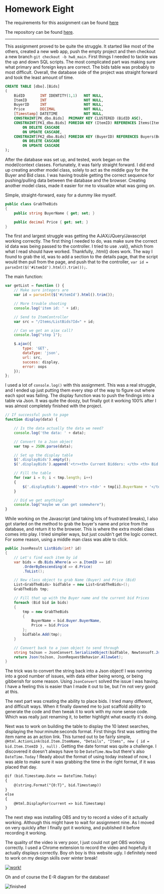 # Homework Eight

The requirements for this assignment can be found [here](http://www.wou.edu/~morses/classes/cs46x/assignments/HW8_1819.html)

The repository can be found [here](https://github.com/avisuano/CS460/tree/master/HW8/).

---

This assignment proved to be quite the struggle. It started like most of the others, created a new web app, push the empty project and then checkout a new branch ```git checkout -b hw8_main```. First things I needed to tackle was the up and down SQL scripts. The most complicated part was making sure what primary and foreign keys are correct. The bids table was probably to most difficult. Overall, the database side of the project was straight forward and took the least amount of time.

```sql
CREATE TABLE [dbo].[Bids]
(
	BidID		INT	IDENTITY(1,1)	NOT NULL,
	ItemID		INT					NOT NULL,
	BuyerID		INT					NOT	NULL,
	Price		DECIMAL				NOT NULL,
	[Timestamp]	DATETIME			NOT NULL,
	CONSTRAINT[PK_dbo.Bids]	 PRIMARY KEY CLUSTERED (BidID ASC),
	CONSTRAINT[FK1_dbo.Bids] FOREIGN KEY (ItemID) REFERENCES Items(ItemID)
		ON DELETE CASCADE
		ON UPDATE CASCADE,
	CONSTRAINT[FK2_dbo.Bids] FOREIGN KEY (BuyerID) REFERENCES Buyers(BuyerID)
		ON DELETE CASCADE
		ON UPDATE CASCADE
);
```

After the database was set up, and tested, work began on the model/context classes. Fortunately, it was fairly straight forward. I did end up creating another model class, solely to act as the middle guy for the Buyer and Bid class. I was having trouble getting the correct sequence for pushing/pulling data between the database and the browser. Creating another model class, made it easier for me to visualize what was going on.

Simple, straight-forward, easy for a dummy like myself.
```cs
public class GrabTheBids
{
    public string BuyerName { get; set; }

    public decimal Price { get; set; }
}
```

The first and largest struggle was getting the AJAX/JQuery/Javascript working correctly. The first thing I needed to do, was make sure the correct id data was being passed to the controller. I tried to use .val(), which from what I read should have worked. Thankfully, .html() does work. The way I found to grab the id, was to add a section to the details page, that the script would then pull from the page, and push that to the controller, ```var id = parseInt($('#itemId').html().trim());```.

The main function:
```javascript
var getList = function () {
    // Make sure integers are
    var id = parseInt($('#itemId').html().trim());

    // More trouble shooting
    console.log('item id: ' + id);

    // Send to ItemController
    var src = "/Items/ListBids?Id=" + id;

    // Can we get an ajax call?
    console.log("step 1");

    $.ajax({
        type: 'GET',
        dataType: 'json',
        url: src,
        success: display,
        error: oops
    });
};
```

I used a lot of ```console.log()``` with this assignment. This was a real struggle, and I ended up just putting them every step of the way to figure out where each spot was failing. The display function was to push the findings into a table via Json. It was quite the doozy, but finally got it working 100% after I was almost completely finished with the project.


```javascript
// If successful push to page
function display(data) {

    // Is the data actually the data we need?
    console.log('the data: ' + data);

    // Convert to a Json object
    var tmp = JSON.parse(data);

    // Set up the display table
    $('.displayBids').empty();
    $('.displayBids').append('<tr><th> Current Bidders: </th> <th> Bid Price </th> </tr>');

    // Fill the table
    for (var i = 0; i < tmp.length; i++)
    {
        $('.displayBids').append('<tr> <td>' + tmp[i].BuyerName + '</td><td>' + tmp[i].Price + '</td></tr>');
    }

    // Did we get anything?
    console.log("maybe we can get somewhere");
}
```

While working on the Javascript (and taking lots of frustrated breaks), I also got started on the method to grab the buyer's name and price from the database, and return it to the browser. This is where the extra model class comes into play. I tried simplier ways, but just couldn't get the logic correct. For some reason, using a middle man class was able to click.

```cs
public JsonResult ListBids(int? id)
{
    // Let's find each item by id
    var bids = db.Bids.Where(a => a.ItemID == id)
        .OrderByDescending(d => d.Price)
        .ToList();

    // New class object to grab Name (Buyer) and Price (Bid)
    List<GrabTheBids> bidTable = new List<GrabTheBids>();
    GrabTheBids tmp;

    // Fill that up with the Buyer name and the current bid Prices
    foreach (Bid bid in bids)
    {
        tmp = new GrabTheBids
        {
            BuyerName = bid.Buyer.BuyerName,
            Price = bid.Price                    
        };
        bidTable.Add(tmp);
    }

    // Convert back to a json object to send through
    string toJson = JsonConvert.SerializeObject(bidTable, Newtonsoft.Json.Formatting.Indented);
    return Json(toJson, JsonRequestBehavior.AllowGet);
}
```
The trick was to convert the string back into a Json object! I was running into a good number of issues, with data either being wrong, or being gibberish for some reason. Using ```JsonConvert``` solved the issue I was having. I have a feeling this is easier than I made it out to be, but I'm not very good at this.

The next part was creating the ability to place bids. I tried many different, and difficult ways. When it finally dawned me to just scaffold ability to generate the code and then tweak it to work with my none sense code. Which was really just renaming it, to better highlight what exactly it's doing.

Next was to work on building the table to display the 10 latest searches, displaying the hour:minute:seconds format. First things first was setting the item name as an action link. This turned out to be fairly simple, ```@Html.ActionLink(bid.Item.ItemName, "Details", "Items", new { id = bid.Item.ItemID }, null)``` . Getting the date format was quite a challenge. I discovered it doesn't always have to be ```DateTime.Now``` but there's also ```DateTime.Today``` ! Ready about the format of using today instead of now, I was able to make sure it was grabbing the time in the right format, if it was placed that day.

```Html
@if (bid.Timestamp.Date == DateTime.Today)
{
    @(string.Format("{0:T}", bid.Timestamp))
}
else
{
    @Html.DisplayFor(current => bid.Timestamp)
}
```

The next step was installing OBS and try to record a video of it actually working. Although this might have to wait for assignment nine. As I moved on very quickly after I finally got it working, and published it before recording it working.

The quality of the video is very poor, I just could not get OBS working correctly. I used a Chrome extension to record the video and hopefully it actually displays correctly. Boy oh boy is this website ugly. I definitely need to work on my design skills over winter break!

[![work!](https://www.useloom.com/share/a6b869b0b0604bf6b2b7b6821de5ac7c/0.jpg)](https://www.useloom.com/share/a6b869b0b0604bf6b2b7b6821de5ac7c)

Oh and of course the E-R diagram for the database!

![finished](https://avisuano.github.io/CS460/HW8/ER-Diagram.PNG)
